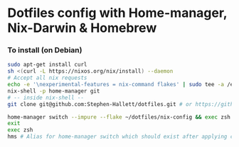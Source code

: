# Dotfiles config with Home-manager, Nix-Darwin & Homebrew

### To install (on Debian)
```sh
sudo apt-get install curl
sh <(curl -L https://nixos.org/nix/install) --daemon
# Accept all nix requests
echo -e '\nexperimental-features = nix-command flakes' | sudo tee -a /etc/nix/nix.conf
nix-shell -p home-manager git
# -- inside nix-shell --
git clone git@github.com:Stephen-Hallett/dotfiles.git # or https://github.com/Stephen-Hallett/dotfiles.git

home-manager switch --impure --flake ~/dotfiles/nix-config && exec zsh
exit
exec zsh
hms # Alias for home-manager switch which should exist after applying config
```